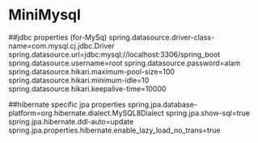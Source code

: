# MiniMysql
##jdbc properties (for-MySq)
spring.datasource.driver-class-name=com.mysql.cj.jdbc.Driver
spring.datasource.url=jdbc:mysql://localhost:3306/spring_boot
spring.datasource.username=root
spring.datasource.password=alam
spring.datasource.hikari.maximum-pool-size=100
spring.datasource.hikari.minimum-idle=10
spring.datasource.hikari.keepalive-time=10000

##hibernate specific jpa properties
spring.jpa.database-platform=org.hibernate.dialect.MySQL8Dialect
spring.jpa.show-sql=true
spring.jpa.hibernate.ddl-auto=update
spring.jpa.properties.hibernate.enable_lazy_load_no_trans=true
